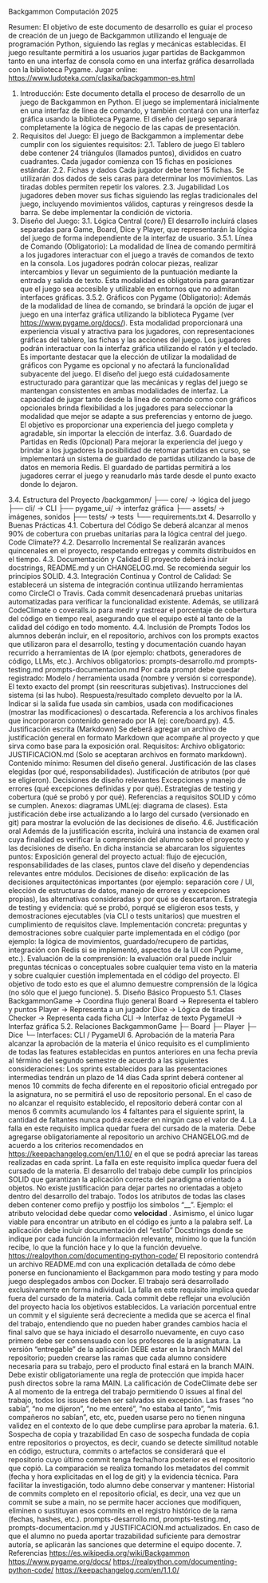 Backgammon Computación 2025

Resumen:
El objetivo de este documento de desarrollo es guiar el proceso de creación de un juego de Backgammon utilizando el lenguaje de programación Python, siguiendo las reglas y mecánicas establecidas. El juego resultante permitirá a los usuarios jugar partidas de Backgammon tanto en una interfaz de consola como en una interfaz gráfica desarrollada con la biblioteca Pygame.
Jugar online:
https://www.ludoteka.com/clasika/backgammon-es.html

1. Introducción:
Este documento detalla el proceso de desarrollo de un juego de Backgammon en Python. El juego se implementará inicialmente en una interfaz de línea de comando, y también contará con una interfaz gráfica usando la biblioteca Pygame. El diseño del juego separará completamente la lógica de negocio de las capas de presentación.
2. Requisitos del Juego:
El juego de Backgammon a implementar debe cumplir con los siguientes requisitos:
2.1. Tablero de juego
El tablero debe contener 24 triángulos (llamados puntos), divididos en cuatro cuadrantes. Cada jugador comienza con 15 fichas en posiciones estándar.
2.2. Fichas y dados
Cada jugador debe tener 15 fichas. Se utilizarán dos dados de seis caras para determinar los movimientos. Las tiradas dobles permiten repetir los valores.
2.3. Jugabilidad
Los jugadores deben mover sus fichas siguiendo las reglas tradicionales del juego, incluyendo movimientos válidos, capturas y reingresos desde la barra. Se debe implementar la condición de victoria.
3. Diseño del Juego:
3.1. Lógica Central (core/)
El desarrollo incluirá clases separadas para Game, Board, Dice y Player, que representarán la lógica del juego de forma independiente de la interfaz de usuario.
3.5.1. Línea de Comando (Obligatorio):
La modalidad de línea de comando permitirá a los jugadores interactuar con el juego a través de comandos de texto en la consola. Los jugadores podrán colocar piezas, realizar intercambios y llevar un seguimiento de la puntuación mediante la entrada y salida de texto. Esta modalidad es obligatoria para garantizar que el juego sea accesible y utilizable en entornos que no admitan interfaces gráficas.
3.5.2. Gráficos con Pygame (Obligatorio):
Además de la modalidad de línea de comando, se brindará la opción de jugar el juego en una interfaz gráfica utilizando la biblioteca Pygame (ver https://www.pygame.org/docs/). Esta modalidad proporcionará una experiencia visual y atractiva para los jugadores, con representaciones gráficas del tablero, las fichas y las acciones del juego. Los jugadores podrán interactuar con la interfaz gráfica utilizando el ratón y el teclado.
Es importante destacar que la elección de utilizar la modalidad de gráficos con Pygame es opcional y no afectará la funcionalidad subyacente del juego. El diseño del juego está cuidadosamente estructurado para garantizar que las mecánicas y reglas del juego se mantengan consistentes en ambas modalidades de interfaz.
La capacidad de jugar tanto desde la línea de comando como con gráficos opcionales brinda flexibilidad a los jugadores para seleccionar la modalidad que mejor se adapte a sus preferencias y entorno de juego. El objetivo es proporcionar una experiencia del juego completa y agradable, sin importar la elección de interfaz.
3.6. Guardado de Partidas en Redis (0pcional)
Para mejorar la experiencia del juego y brindar a los jugadores la posibilidad de retomar partidas en curso, se implementará un sistema de guardado de partidas utilizando la base de datos en memoria Redis. El guardado de partidas permitirá a los jugadores cerrar el juego y reanudarlo más tarde desde el punto exacto donde lo dejaron.

3.4. Estructura del Proyecto
/backgammon/
├── core/           → lógica del juego
├── cli/            → CLI
├── pygame_ui/      → interfaz gráfica
├── assets/         → imágenes, sonidos
├── tests/         → tests
└── requirements.txt
4. Desarrollo y Buenas Prácticas
4.1. Cobertura del Código
Se deberá alcanzar al menos 90% de cobertura con pruebas unitarias para la lógica central del juego.
Code Climate??
4.2. Desarrollo Incremental
Se realizarán avances quincenales en el proyecto, respetando entregas y commits distribuidos en el tiempo.
4.3. Documentación y Calidad
El proyecto deberá incluir docstrings, README.md y un CHANGELOG.md. Se recomienda seguir los principios SOLID.
4.3. Integración Continua y Control de Calidad:
Se establecerá un sistema de integración continua utilizando herramientas como CircleCI o Travis. Cada commit desencadenará pruebas unitarias automatizadas para verificar la funcionalidad existente. Además, se utilizará CodeClimate o coveralls.io para medir y rastrear el porcentaje de cobertura del código en tiempo real, asegurando que el equipo esté al tanto de la calidad del código en todo momento.
4.4. Inclusión de Prompts
Todos los alumnos deberán incluir, en el repositorio, archivos con los prompts exactos que utilizaron para el desarrollo, testing y documentación cuando hayan recurrido a herramientas de IA (por ejemplo: chatbots, generadores de código, LLMs, etc.). 
Archivos obligatorios: 
prompts-desarrollo.md
prompts-testing.md
prompts-documentacion.md 
 Por cada prompt debe quedar registrado:
  Modelo / herramienta usada (nombre y versión si corresponde).
  El texto exacto del prompt (sin reescrituras subjetivas).
  Instrucciones del sistema (si las hubo).
  Respuesta/resultado completo devuelto por la IA. 
 Indicar si la salida fue usada sin cambios, usada con modificaciones (mostrar las modificaciones) o descartada.
 Referencia a los archivos finales que incorporaron contenido generado por IA (ej: core/board.py).
4.5. Justificación escrita (Markdown)
Se deberá agregar un archivo de justificación general en formato Markdown que acompañe al proyecto y que sirva como base para la exposición oral. Requisitos:
Archivo obligatorio: JUSTIFICACION.md (Solo se aceptaran archivos en formato markdown).
Contenido mínimo:
Resumen del diseño general.
Justificación de las clases elegidas (por qué, responsabilidades).
Justificación de atributos (por qué se eligieron).
Decisiones de diseño relevantes
Excepciones y manejo de errores (qué excepciones definidas y por qué).
Estrategias de testing y cobertura (qué se probó y por qué).
Referencias a requisitos SOLID y cómo se cumplen.
Anexos: diagramas UML(ej: diagrama de clases).
Esta justificación debe irse actualizando a lo largo del cursado (versionado en git) para mostrar la evolución de las decisiones de diseño.
4.6. Justificación oral
Además de la justificación escrita, incluirá una instancia de examen oral cuya finalidad es verificar la comprensión del alumno sobre el proyecto y las decisiones de diseño.
En dicha instancia se abarcaran los siguientes puntos:
Exposición general del proyecto actual: flujo de ejecución, responsabilidades de las clases, puntos clave del diseño y dependencias relevantes entre módulos.
Decisiones de diseño: explicación de las decisiones arquitectónicas importantes (por ejemplo: separación core / UI, elección de estructuras de datos, manejo de errores y excepciones propias), las alternativas consideradas y por qué se descartaron.
Estrategia de testing y evidencia: qué se probó, porqué se eligieron esos tests, y demostraciones ejecutables (via CLI o tests unitarios) que muestren el cumplimiento de requisitos clave.
Implementación concreta: preguntas y demostraciones sobre cualquier parte implementada en el código (por ejemplo: la lógica de movimientos, guardado/recupero de partidas, integración con Redis si se implementó, aspectos de la UI con Pygame, etc.).
Evaluación de la comprensión: la evaluación oral puede incluir preguntas técnicas o conceptuales sobre cualquier tema visto en la materia y sobre cualquier cuestión implementada en el código del proyecto.
El objetivo de todo esto es que el alumno demuestre comprensión de la lógica (no sólo que el juego funcione).
5. Diseño Básico Propuesto
5.1. Clases
BackgammonGame → Coordina flujo general
Board → Representa el tablero y puntos
Player → Representa a un jugador
Dice → Lógica de tiradas
Checker → Representa cada ficha
CLI → Interfaz de texto
PygameUI → Interfaz gráfica
5.2. Relaciones
BackgammonGame
├─ Board
├─ Player
├─ Dice
└─ Interfaces: CLI / PygameUI
6. Aprobación de la materia
Para alcanzar la aprobación de la materia el único requisito es el cumplimiento de todas las features establecidas en puntos anteriores en una fecha previa al término del segundo semestre de acuerdo a las siguientes consideraciones:
Los sprints establecidos para las presentaciones intermedias tendrán un plazo de 14 días
Cada sprint deberá contener al menos 10 commits de fecha diferente en el repositorio oficial entregado por la asignatura, no se permitirá el uso de repositorio personal. En el caso de no alcanzar el requisito establecido, el repositorio deberá contar con al menos 6 commits acumulando los 4 faltantes para el siguiente sprint, la cantidad de faltantes nunca podrá exceder en ningún caso el valor de 4. La falla en este requisito implica quedar fuera del cursado de la materia.
Debe agregarse obligatoriamente al repositorio un archivo CHANGELOG.md de acuerdo a los criterios recomendados en https://keepachangelog.com/en/1.1.0/ en el que se podrá apreciar las tareas realizadas en cada sprint. La falla en este requisito implica quedar fuera del cursado de la materia.
El desarrollo del trabajo debe cumplir los principios SOLID que garantizan la aplicación correcta del paradigma orientado a objetos. No existe justificación para dejar partes no orientadas a objeto dentro del desarrollo del trabajo.
Todos los atributos de todas las clases deben contener como prefijo y postfijo los símbolos “__”. Ejemplo: el atributo velocidad debe quedar como __velocidad__ . Asimismo, el único lugar viable para encontrar un atributo en el código es junto a la palabra self.
La aplicación debe incluir documentación del “estilo” Docstrings donde se indique por cada función la información relevante, mínimo lo que la función recibe, lo que la función hace y lo que la función devuelve. 
https://realpython.com/documenting-python-code/
El repositorio contendrá un archivo README.md con una explicación detallada de cómo debe ponerse en funcionamiento el Backgammon para modo testing y para modo juego desplegados ambos con Docker.
El trabajo será desarrollado exclusivamente en forma individual. La falla en este requisito implica quedar fuera del cursado de la materia.
Cada commit debe reflejar una evolución del proyecto hacia los objetivos establecidos. La variación porcentual entre un commit y el siguiente será decreciente a medida que se acerca el final del trabajo, entendiendo que no pueden haber grandes cambios hacia el final salvo que se haya iniciado el desarrollo nuevamente, en cuyo caso primero debe ser consensuado con los profesores de la asignatura.
La versión “entregable” de la aplicación DEBE estar en la branch MAIN del repositorio; pueden crearse las ramas que cada alumno considere necesaria para su trabajo, pero el producto final estará en la branch MAIN. Debe existir obligatoriamente una regla de protección que impida hacer push directos sobre la rama MAIN.
La calificación de CodeClimate debe ser A al momento de la entrega del trabajo permitiendo 0 issues al final del trabajo, todos los issues deben ser salvados sin excepción.
Las frases “no sabía”, “no me dijeron”, “no me enteré”, “no estaba al tanto”, “mis compañeros no sabían”, etc, etc,  pueden usarse pero no tienen ninguna validez en el contexto de lo que debe cumplirse para aprobar la materia.
6.1. Sospecha de copia y trazabilidad
En caso de sospecha fundada de copia entre repositorios o proyectos, es decir, cuando se detecte similitud notable en código, estructura, commits o artefactos se considerará que el repositorio cuyo último commit tenga fecha/hora posterior es el repositorio que copió. La comparación se realiza tomando los metadatos del commit (fecha y hora explicitadas en el log de git) y la evidencia técnica.
Para facilitar la investigación, todo alumno debe conservar y mantener:
Historial de commits completo en el repositorio oficial, es decir, una vez que un commit se sube a main, no se permite hacer acciones que modifiquen, eliminen o sustituyan esos commits en el registro histórico de la rama (fechas, hashes, etc.).
prompts-desarrollo.md, prompts-testing.md, prompts-documentacion.md y JUSTIFICACION.md actualizados.
En caso de que el alumno no pueda aportar trazabilidad suficiente para demostrar autoría, se aplicarán las sanciones que determine el equipo docente.
7. Referencias
https://es.wikipedia.org/wiki/Backgammon
https://www.pygame.org/docs/
https://realpython.com/documenting-python-code/
https://keepachangelog.com/en/1.1.0/
